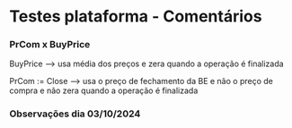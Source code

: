 # Testes plataforma - Comentários

### PrCom x BuyPrice
BuyPrice --> usa média dos preços e zera quando a operação é finalizada

PrCom := Close --> usa o preço de fechamento da BE e não o preço de compra e não zera quando a operação é finalizada

### Observações dia 03/10/2024
 
